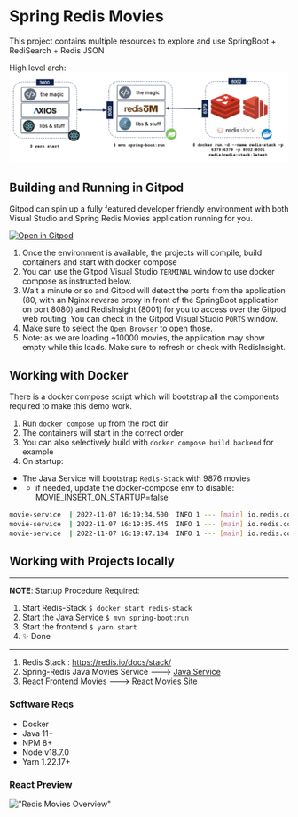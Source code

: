 # Spring Redis Movies 

This project contains multiple resources to explore and use SpringBoot + RediSearch + Redis JSON

High level arch: 
!["Redis Movies Overview"](./resources/images/architecture.png)

## Building and Running in Gitpod

Gitpod can spin up a fully featured developer friendly environment with both Visual Studio and Spring Redis Movies application running for you.

[![Open in Gitpod](https://gitpod.io/button/open-in-gitpod.svg)](https://gitpod.io/#https://github.com/redis-projects/redis-movies)

1. Once the environment is available, the projects will compile, build containers and start with docker compose
2. You can use the Gitpod Visual Studio `TERMINAL` window to use docker compose as instructed below.
3. Wait a minute or so and Gitpod will detect the ports from the application (80, with an Nginx reverse proxy in front of the SpringBoot application on port 8080) and RedisInsight (8001) for you to access over the Gitpod web routing. You can check in the Gitpod Visual Studio `PORTS` window.
4. Make sure to select the `Open Browser` to open those.
5. Note: as we are loading ~10000 movies, the application may show empty while this loads. Make sure to refresh or check with RedisInsight.


## Working with Docker

There is a docker compose script which will bootstrap all the components required to make this demo work.

1. Run `docker compose up` from the root dir
2. The containers will start in the correct order
3. You can also selectively build with `docker compose build backend` for example
4. On startup:

- The Java Service will bootstrap `Redis-Stack` with 9876 movies
- - if needed, update the docker-compose env to disable: MOVIE_INSERT_ON_STARTUP=false
```bash
movie-service  | 2022-11-07 16:19:34.500  INFO 1 --- [main] io.redis.configuration.DataLoader        : Loading sample data movies file from dir : './' with the provided path : ./movies.json
movie-service  | 2022-11-07 16:19:35.445  INFO 1 --- [main] io.redis.configuration.DataLoader        : Loading 9897 movies into Redis
movie-service  | 2022-11-07 16:19:47.184  INFO 1 --- [main] io.redis.configuration.DataLoader        : Finished loading data into Redis
```

## Working with Projects locally

---
**NOTE**: Startup Procedure Required:
1. Start Redis-Stack `$ docker start redis-stack`
2. Start the Java Service `$ mvn spring-boot:run`
3. Start the frontend `$ yarn start`
4. ✨  Done
----

1. Redis Stack : https://redis.io/docs/stack/
2. Spring-Redis Java Movies Service ---> [Java Service](./spring-redis-search-om-api)
3. React Frontend Movies ---> [React Movies Site](./frontend)


### Software Reqs 

 - Docker 
 - Java 11+ 
 - NPM 8+
 - Node v18.7.0
 - Yarn 1.22.17+

### React Preview 

!["Redis Movies Overview"](./resources/images/redis-movies-overview.png)
